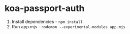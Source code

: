 # koa-passport-auth

1. Install dependencies - `npm install`
2. Run app.mjs - `nodemon --experimental-modules app.mjs`
